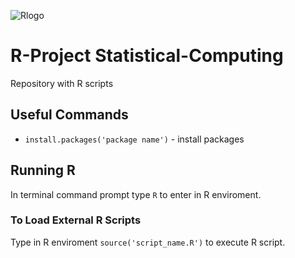 ![Rlogo](https://github.com/ElmarUhl/R-Project-Statistical-Computing/assets/157088447/a9dfccfa-6499-4850-ab73-c00b7294b3d2)

# R-Project Statistical-Computing

Repository with R scripts

## Useful Commands

* ```install.packages('package name')``` - install packages

## Running R

In terminal command prompt type ```R``` to enter in R enviroment.

### To Load External R Scripts

Type in R enviroment ```source('script_name.R')``` to execute R script.
